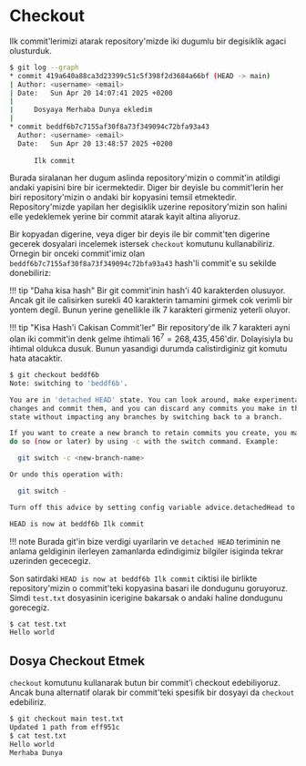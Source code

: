 # Checkout

Ilk commit'lerimizi atarak repository'mizde iki dugumlu bir degisiklik agaci olusturduk.

```bash
$ git log --graph
* commit 419a640a88ca3d23399c51c5f398f2d3684a66bf (HEAD -> main)
| Author: <username> <email>
| Date:   Sun Apr 20 14:07:41 2025 +0200
| 
|     Dosyaya Merhaba Dunya ekledim
| 
* commit beddf6b7c7155af30f8a73f349094c72bfa93a43
  Author: <username> <email>
  Date:   Sun Apr 20 13:48:57 2025 +0200
  
      Ilk commit
```

Burada siralanan her dugum aslinda repository'mizin o commit'in atildigi andaki yapisini bire bir icermektedir. Diger bir deyisle bu commit'lerin her biri repository'mizin o andaki bir kopyasini temsil etmektedir. Repository'mizde yapilan her degisiklik uzerine repository'mizin son halini elle yedeklemek yerine bir commit atarak kayit altina aliyoruz.

Bir kopyadan digerine, veya diger bir deyis ile bir commit'ten digerine gecerek dosyalari incelemek istersek `checkout` komutunu kullanabiliriz. Ornegin bir onceki commit'imiz olan `beddf6b7c7155af30f8a73f349094c72bfa93a43` hash'li commit'e su sekilde donebiliriz:

!!! tip "Daha kisa hash"
    Bir git commit'inin hash'i 40 karakterden olusuyor. Ancak git ile calisirken surekli 40 karakterin tamamini girmek cok verimli bir yontem degil. Bunun yerine genellikle ilk 7 karakteri girmeniz yeterli oluyor.
    
!!! tip "Kisa Hash'i Cakisan Commit'ler"
    Bir repository'de ilk 7 karakteri ayni olan iki commit'in denk gelme ihtimali $16^7 = 268,\!435,\!456$'dir. Dolayisiyla bu ihtimal oldukca dusuk. Bunun yasandigi durumda calistirdiginiz git komutu hata atacaktir.

```bash
$ git checkout beddf6b
Note: switching to 'beddf6b'.

You are in 'detached HEAD' state. You can look around, make experimental
changes and commit them, and you can discard any commits you make in this
state without impacting any branches by switching back to a branch.

If you want to create a new branch to retain commits you create, you may
do so (now or later) by using -c with the switch command. Example:

  git switch -c <new-branch-name>

Or undo this operation with:

  git switch -

Turn off this advice by setting config variable advice.detachedHead to false

HEAD is now at beddf6b Ilk commit
```

!!! note 
    Burada git'in bize verdigi uyarilarin ve `detached HEAD` teriminin ne anlama geldiginin ilerleyen zamanlarda edindigimiz bilgiler isiginda tekrar uzerinden gececegiz.

Son satirdaki `HEAD is now at beddf6b Ilk commit` ciktisi ile birlikte repository'mizin o commit'teki kopyasina basari ile dondugunu goruyoruz. Simdi `test.txt` dosyasinin icerigine bakarsak o andaki haline dondugunu gorecegiz.

```bash
$ cat test.txt
Hello world
```

## Dosya Checkout Etmek

`checkout` komutunu kullanarak butun bir commit'i checkout edebiliyoruz. Ancak buna alternatif olarak bir commit'teki spesifik bir dosyayi da `checkout` edebiliriz.

```bash
$ git checkout main test.txt
Updated 1 path from eff951c
$ cat test.txt
Hello world
Merhaba Dunya
```